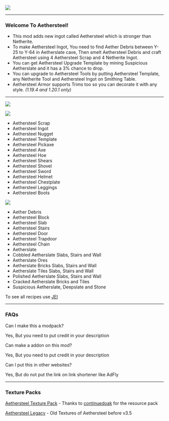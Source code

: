 <p><img src="https://i.imgur.com/pTY3IR2.png" /></p>

* * *
### Welcome To Aethersteel!
- This mod adds new ingot called Aethersteel which is stronger than Netherite.
- To make Aethersteel Ingot, You need to find Aether Debris between Y-25 to Y-64 in Aetherslate cave, Then smelt Aethersteel Debris
and craft Aethersteel using 4 Aethersteel Scrap and 4 Netherite Ingot.
- You can get Aethersteel Upgrade Template by mining Suspicious Aetherslate and it has a 3% chance to drop.
- You can upgrade to Aethersteel Tools by putting Aethersteel Template, any Netherite Tool and Aethersteel Ingot on Smithing Table.
- Aethersteel Armor supports Trims too so you can decorate it with any style. *(1.19.4 and 1.20.1 only)*

* * *
<p><img src="https://i.imgur.com/06pWLwa.png" /></p>

<p><img src="https://i.imgur.com/hvZrSQf.png" /></p>

- Aethersteel Scrap
- Aethersteel Ingot
- Aethersteel Nugget
- Aethersteel Template
- Aethersteel Pickaxe
- Aethersteel Axe
- Aethersteel Hoe
- Aethersteel Shears
- Aethersteel Shovel
- Aethersteel Sword
- Aethersteel Helmet
- Aethersteel Chestplate
- Aethersteel Leggings
- Aethersteel Boots

<p><img src="https://i.imgur.com/Xxp4Zum.png" /></p>

- Aether Debris
- Aethersteel Block
- Aethersteel Slab
- Aethersteel Stairs
- Aethersteel Door
- Aethersteel Trapdoor
- Aethersteel Chain
- Aetherslate
- Cobbled Aetherslate Slabs, Stairs and Wall
- Aetherslate Ores
- Aetherslate Bricks Slabs, Stairs and Wall
- Aetherslate Tiles Slabs, Stairs and Wall
- Polished Aetherslate Slabs, Stairs and Wall
- Cracked Aetherslate Bricks and Tiles
- Suspicious Aetherslate, Deepslate and Stone

To see all recipes use [JEI](https://modrinth.com/mod/jei)

* * *

### FAQs

Can I make this a modpack?

Yes, But you need to put credit in your description

Can make a addon on this mod?

Yes, But you need to put credit in your description

Can I put this in other websites?

Yes, But do not put the link on link shortener like AdFly

* * *

### Texture Packs  
[Aethersteel Texture Pack](https://cdn.discordapp.com/attachments/1097808910817177663/1099984531844505712/Aethersteel_Texturepack_v0.1.0.zip) - Thanks to [continuedoak](https://modrinth.com/user/ContinuedOak) for the resource pack

[Aethersteel Legacy](https://cdn.discordapp.com/attachments/1097808910817177663/1109071915462688821/Aethersteel_Legacy.zip) - Old Textures of Aethersteel before v3.5
